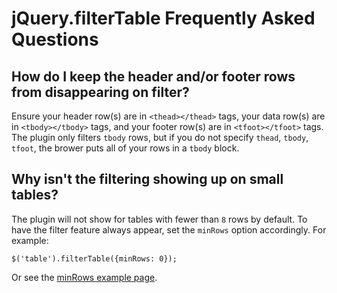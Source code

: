# jQuery.filterTable Frequently Asked Questions

## How do I keep the header and/or footer rows from disappearing on filter?

Ensure your header row(s) are in `<thead></thead>` tags, your data row(s) are in `<tbody></tbody>` tags, and your footer row(s) are in `<tfoot></tfoot>` tags. The plugin only filters `tbody` rows, but if you do not specify `thead`, `tbody`, `tfoot`, the brower puts all of your rows in a `tbody` block.

## Why isn't the filtering showing up on small tables?

The plugin will not show for tables with fewer than `8` rows by default. To have the filter feature always appear, set the `minRows` option accordingly. For example:

    $('table').filterTable({minRows: 0});

Or see the [minRows example page](http://sunnywalker.github.io/jQuery.FilterTable/examples/filtertable-min-rows.html).

